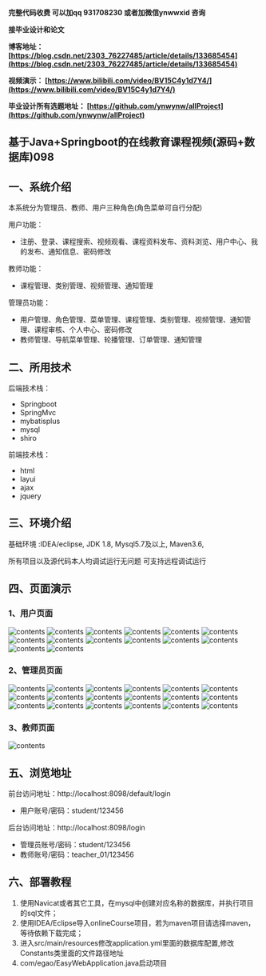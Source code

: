**完整代码收费  可以加qq 931708230 或者加微信ynwwxid 咨询**

**接毕业设计和论文**

**博客地址：
[https://blog.csdn.net/2303_76227485/article/details/133685454](https://blog.csdn.net/2303_76227485/article/details/133685454)**

**视频演示：
[https://www.bilibili.com/video/BV15C4y1d7Y4/](https://www.bilibili.com/video/BV15C4y1d7Y4/)**

**毕业设计所有选题地址：
[https://github.com/ynwynw/allProject](https://github.com/ynwynw/allProject)**

## 基于Java+Springboot的在线教育课程视频(源码+数据库)098

## 一、系统介绍

本系统分为管理员、教师、用户三种角色(角色菜单可自行分配)

用户功能：
- 注册、登录、课程搜索、视频观看、课程资料发布、资料浏览、用户中心、我的发布、通知信息、密码修改

教师功能：
- 课程管理、类别管理、视频管理、通知管理

管理员功能：
- 用户管理、角色管理、菜单管理、课程管理、类别管理、视频管理、通知管理、课程审核、个人中心、密码修改
- 教师管理、导航菜单管理、轮播管理、订单管理、通知管理

## 二、所用技术

后端技术栈：
- Springboot
- SpringMvc
- mybatisplus
- mysql
- shiro


前端技术栈：
- html
- layui
- ajax
- jquery

## 三、环境介绍

基础环境 :IDEA/eclipse, JDK 1.8, Mysql5.7及以上, Maven3.6, 

所有项目以及源代码本人均调试运行无问题 可支持远程调试运行

## 四、页面演示
### 1、用户页面
![contents](./picture/picture1.png)
![contents](./picture/picture2.png)
![contents](./picture/picture3.png)
![contents](./picture/picture4.png)
![contents](./picture/picture5.png)
![contents](./picture/picture6.png)
![contents](./picture/picture7.png)
![contents](./picture/picture8.png)
![contents](./picture/picture9.png)
![contents](./picture/picture10.png)
![contents](./picture/picture11.png)
![contents](./picture/picture12.png)
![contents](./picture/picture13.png)
![contents](./picture/picture14.png)

### 2、管理员页面
![contents](./picture/picture15.png)
![contents](./picture/picture16.png)
![contents](./picture/picture17.png)
![contents](./picture/picture18.png)
![contents](./picture/picture19.png)
![contents](./picture/picture20.png)
![contents](./picture/picture21.png)
![contents](./picture/picture22.png)
![contents](./picture/picture23.png)
![contents](./picture/picture24.png)
![contents](./picture/picture25.png)
![contents](./picture/picture26.png)
![contents](./picture/picture27.png)
![contents](./picture/picture28.png)
![contents](./picture/picture29.png)
![contents](./picture/picture30.png)
![contents](./picture/picture31.png)
![contents](./picture/picture32.png)

### 3、教师页面
![contents](./picture/picture33.png)

## 五、浏览地址
前台访问地址：http://localhost:8098/default/login
- 用户账号/密码：student/123456

后台访问地址：http://localhost:8098/login
- 管理员账号/密码：student/123456
- 教师账号/密码：teacher_01/123456

## 六、部署教程

1. 使用Navicat或者其它工具，在mysql中创建对应名称的数据库，并执行项目的sql文件；
2. 使用IDEA/Eclipse导入onlineCourse项目，若为maven项目请选择maven，等待依赖下载完成；
3. 进入src/main/resources修改application.yml里面的数据库配置,修改Constants类里面的文件路径地址
4. com/egao/EasyWebApplication.java启动项目


